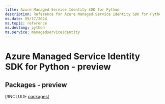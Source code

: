 ```yaml
---
title: Azure Managed Service Identity SDK for Python
description: Reference for Azure Managed Service Identity SDK for Python
ms.date: 09/17/2024
ms.topic: reference
ms.devlang: python
ms.service: managedserviceidentity
---
```

# Azure Managed Service Identity SDK for Python - preview
## Packages - preview
[!INCLUDE [packages](managed-service-identity-index.md)]